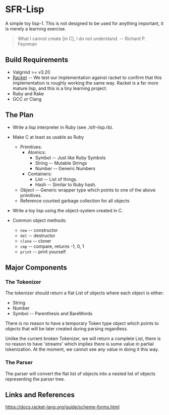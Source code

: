 # SFR-Lisp

A simple toy lisp-1. This is not designed to be
used for anything important, it is merely a learning exercise.

> What I cannot create [in C], I do not understand.
> -- Richard P. Feynman

## Build Requirements

* Valgrind >= v3.20
* [Racket](https://racket-lang.org/) -- We test our implementation against racket to confirm that this implementation is roughly working the same way. Racket is a far more mature lisp, and this is a tiny learning project.
* Ruby and Rake
* GCC or Clang

## The Plan

- Write a lisp interpreter in Ruby (see ./sfr-lisp.rb).
- Make C at least as usable as Ruby
  - Primitives:
    - Atomics:
      - Symbol -- Just like Ruby Symbols
      - String -- Mutable Strings
      - Number -- Generic Numbers
    - Containers:
      - List   -- List of things.
      - Hash   -- Similar to Ruby hash.
  - Object -- Generic wrapper type which points to one of the above primitives.
  - Reference counted garbage collection for all objects
- Write a toy lisp using the object-system created in C.

- Common object methods:
  - `new`      -- constructor
  - `del`      -- destructor
  - `clone`    -- cloner
  - `cmp`      -- compare, returns -1, 0, 1
  - `print`    -- print yourself

## Major Components

### The Tokenizer

The tokenizer should return a flat List of objects where each object is either:
- String
- Number
- Symbol -- Parenthesis and BareWords

There is no reason to have a temporary Token type object which points to objects
that will be later created during parsing regardless. 

Unlike the current broken Tokenizer, we will return a complete List, there
is no reason to have 'streams' which implies there is some value in partial
tokenization. At the moment, we cannot see any value in doing it this way. 

### The Parser

The parser will convert the flat list of objects into a nested list of objects
representing the parser tree. 

## Links and References

https://docs.racket-lang.org/guide/scheme-forms.html

